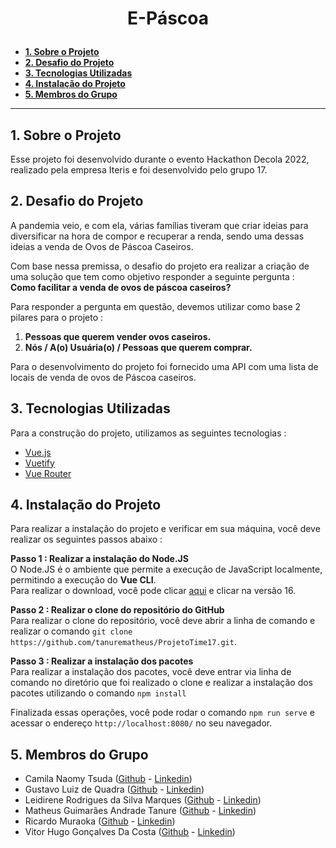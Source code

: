 # <p align='center'> **E-Páscoa**

  - [**1. Sobre o Projeto**](#1-sobre-o-projeto)
  - [**2. Desafio do Projeto**](#2-desafio-do-projeto)
  - [**3. Tecnologias Utilizadas**](#3-tecnologias-utilizadas)
  - [**4. Instalação do Projeto**](#4-instalação-do-projeto)
  - [**5. Membros do Grupo**](#5-membros-do-grupo)
  
***
## **1. Sobre o Projeto**
Esse projeto foi desenvolvido durante o evento Hackathon Decola 2022, realizado pela empresa Iteris e foi desenvolvido pelo grupo 17.

## **2. Desafio do Projeto**
A pandemia veio, e com ela, várias famílias tiveram que criar ideias para diversificar na hora de compor e recuperar a renda, sendo uma dessas ideias a venda de Ovos de Páscoa Caseiros.

Com base nessa premissa, o desafio do projeto era realizar a criação de uma solução que tem como objetivo responder a seguinte pergunta : <br>
**Como facilitar a venda de ovos de páscoa caseiros?**

Para responder a pergunta em questão, devemos utilizar como base 2 pilares para o projeto :
1. **Pessoas que querem vender ovos caseiros.**
2. **Nós / A(o) Usuária(o) / Pessoas que querem comprar.**

Para o desenvolvimento do projeto foi fornecido uma API com uma lista de locais de venda de ovos de Páscoa caseiros.

## **3. Tecnologias Utilizadas**
Para a construção do projeto, utilizamos as seguintes tecnologias :
- [Vue.js](https://vuejs.org/)
- [Vuetify](https://vuetifyjs.com/en/)
- [Vue Router](https://router.vuejs.org/)

## **4. Instalação do Projeto**
Para realizar a instalação do projeto e verificar em sua máquina, você deve realizar os seguintes passos abaixo :

**Passo 1 : Realizar a instalação do Node.JS** <br>
O Node.JS é o ambiente que permite a execução de JavaScript localmente, permitindo a execução do **Vue CLI**. <br>
Para realizar o download, você pode clicar [aqui](https://nodejs.org/en/) e clicar na versão 16.

**Passo 2 : Realizar o clone do repositório do GitHub** <br>
Para realizar o clone do repositório, você deve abrir a linha de comando e realizar o comando ``git clone https://github.com/tanurematheus/ProjetoTime17.git``.

**Passo 3 : Realizar a instalação dos pacotes** <br>
Para realizar a instalação dos pacotes, você deve entrar via linha de comando no diretório que foi realizado o clone e realizar a instalação dos pacotes utilizando o comando ``npm install``

Finalizada essas operações, você pode rodar o comando ``npm run serve`` e acessar o endereço ``http://localhost:8080/`` no seu navegador.

## **5. Membros do Grupo**
- Camila Naomy Tsuda ([Github](https://github.com/naomy19) - [Linkedin](https://www.linkedin.com/in/camilla-naomy-tsuda-33839b133/))
- Gustavo Luiz de Quadra ([Github]() - [Linkedin]())
- Leidirene Rodrigues da Silva Marques ([Github](https://github.com/Leidirene) - [Linkedin](https://www.linkedin.com/in/leidirene/))
- Matheus Guimarães Andrade Tanure ([Github](https://github.com/tanurematheus) - [Linkedin](https://www.linkedin.com/in/matheus-tanure/))
- Ricardo Muraoka ([Github](https://github.com/ricardomuraoka) - [Linkedin](https://www.linkedin.com/in/ricardo-muraoka/))
- Vitor Hugo Gonçalves Da Costa ([Github](https://github.com/VHGC1) - [Linkedin](https://www.linkedin.com/in/vhgc1/))
